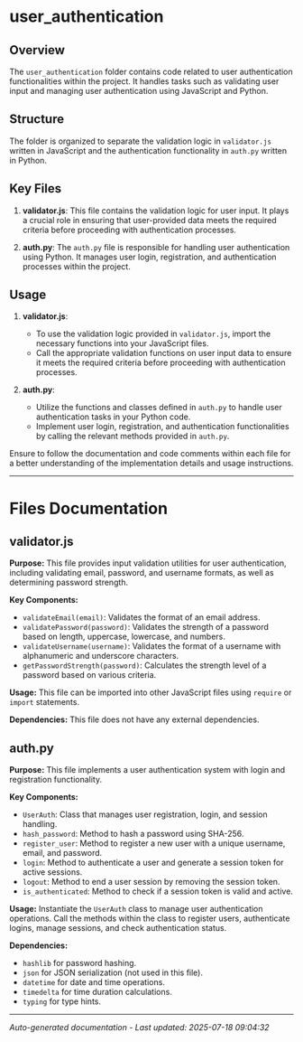 # user_authentication

## Overview
The `user_authentication` folder contains code related to user authentication functionalities within the project. It handles tasks such as validating user input and managing user authentication using JavaScript and Python.

## Structure
The folder is organized to separate the validation logic in `validator.js` written in JavaScript and the authentication functionality in `auth.py` written in Python.

## Key Files
1. **validator.js**: This file contains the validation logic for user input. It plays a crucial role in ensuring that user-provided data meets the required criteria before proceeding with authentication processes.

2. **auth.py**: The `auth.py` file is responsible for handling user authentication using Python. It manages user login, registration, and authentication processes within the project.

## Usage
1. **validator.js**:
   - To use the validation logic provided in `validator.js`, import the necessary functions into your JavaScript files.
   - Call the appropriate validation functions on user input data to ensure it meets the required criteria before proceeding with authentication processes.

2. **auth.py**:
   - Utilize the functions and classes defined in `auth.py` to handle user authentication tasks in your Python code.
   - Implement user login, registration, and authentication functionalities by calling the relevant methods provided in `auth.py`.

Ensure to follow the documentation and code comments within each file for a better understanding of the implementation details and usage instructions.

---

# Files Documentation

## validator.js

**Purpose:** This file provides input validation utilities for user authentication, including validating email, password, and username formats, as well as determining password strength.

**Key Components:**
- `validateEmail(email)`: Validates the format of an email address.
- `validatePassword(password)`: Validates the strength of a password based on length, uppercase, lowercase, and numbers.
- `validateUsername(username)`: Validates the format of a username with alphanumeric and underscore characters.
- `getPasswordStrength(password)`: Calculates the strength level of a password based on various criteria.

**Usage:** This file can be imported into other JavaScript files using `require` or `import` statements.

**Dependencies:** This file does not have any external dependencies.

## auth.py

**Purpose:** This file implements a user authentication system with login and registration functionality.

**Key Components:**
- `UserAuth`: Class that manages user registration, login, and session handling.
- `hash_password`: Method to hash a password using SHA-256.
- `register_user`: Method to register a new user with a unique username, email, and password.
- `login`: Method to authenticate a user and generate a session token for active sessions.
- `logout`: Method to end a user session by removing the session token.
- `is_authenticated`: Method to check if a session token is valid and active.

**Usage:** Instantiate the `UserAuth` class to manage user authentication operations. Call the methods within the class to register users, authenticate logins, manage sessions, and check authentication status.

**Dependencies:** 
- `hashlib` for password hashing.
- `json` for JSON serialization (not used in this file).
- `datetime` for date and time operations.
- `timedelta` for time duration calculations.
- `typing` for type hints.

---
*Auto-generated documentation - Last updated: 2025-07-18 09:04:32*
